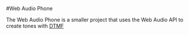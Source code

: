 #Web Audio Phone

The Web Audio Phone is a smaller project that uses the Web Audio API to create
tones with [DTMF](http://en.wikipedia.org/wiki/DTMF "DTMF")